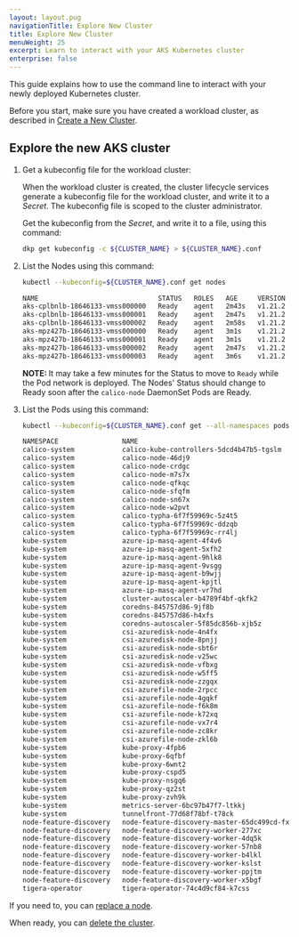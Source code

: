 ```yaml
---
layout: layout.pug
navigationTitle: Explore New Cluster
title: Explore New Cluster
menuWeight: 25
excerpt: Learn to interact with your AKS Kubernetes cluster
enterprise: false
---
```


This guide explains how to use the command line to interact with your newly deployed Kubernetes cluster.

Before you start, make sure you have created a workload cluster, as described in [Create a New Cluster][createnewcluster].

## Explore the new AKS cluster

1.  Get a kubeconfig file for the workload cluster:

    When the workload cluster is created, the cluster lifecycle services generate a kubeconfig file for the workload cluster, and write it to a _Secret_. The kubeconfig file is scoped to the cluster administrator.

    Get the kubeconfig from the _Secret_, and write it to a file, using this command:

    ```bash
    dkp get kubeconfig -c ${CLUSTER_NAME} > ${CLUSTER_NAME}.conf
    ```

1.  List the Nodes using this command:

    ```bash
    kubectl --kubeconfig=${CLUSTER_NAME}.conf get nodes
    ```

    ```sh
    NAME                              STATUS   ROLES   AGE     VERSION
    aks-cplbnlb-18646133-vmss000000   Ready    agent   2m43s   v1.21.2
    aks-cplbnlb-18646133-vmss000001   Ready    agent   2m47s   v1.21.2
    aks-cplbnlb-18646133-vmss000002   Ready    agent   2m58s   v1.21.2
    aks-mpz427b-18646133-vmss000000   Ready    agent   3m1s    v1.21.2
    aks-mpz427b-18646133-vmss000001   Ready    agent   3m1s    v1.21.2
    aks-mpz427b-18646133-vmss000002   Ready    agent   2m47s   v1.21.2
    aks-mpz427b-18646133-vmss000003   Ready    agent   3m6s    v1.21.2
    ```

    <p class="message--note"><strong>NOTE: </strong>It may take a few minutes for the Status to move to <code>Ready</code> while the Pod network is deployed. The Nodes' Status should change to Ready soon after the <code>calico-node</code> DaemonSet Pods are Ready.</p>

1.  List the Pods using this command:

    ```bash
    kubectl --kubeconfig=${CLUSTER_NAME}.conf get --all-namespaces pods
    ```

    ```sh
    NAMESPACE                NAME                                            READY   STATUS     RESTARTS   AGE
    calico-system            calico-kube-controllers-5dcd4b47b5-tgslm        1/1     Running    0          3m58s
    calico-system            calico-node-46dj9                               1/1     Running    0          3m58s
    calico-system            calico-node-crdgc                               1/1     Running    0          3m58s
    calico-system            calico-node-m7s7x                               1/1     Running    0          3m58s
    calico-system            calico-node-qfkqc                               1/1     Running    0          3m57s
    calico-system            calico-node-sfqfm                               1/1     Running    0          3m57s
    calico-system            calico-node-sn67x                               1/1     Running    0          3m53s
    calico-system            calico-node-w2pvt                               1/1     Running    0          3m58s
    calico-system            calico-typha-6f7f59969c-5z4t5                   1/1     Running    0          3m51s
    calico-system            calico-typha-6f7f59969c-ddzqb                   1/1     Running    0          3m58s
    calico-system            calico-typha-6f7f59969c-rr4lj                   1/1     Running    0          3m51s
    kube-system              azure-ip-masq-agent-4f4v6                       1/1     Running    0          4m11s
    kube-system              azure-ip-masq-agent-5xfh2                       1/1     Running    0          4m11s
    kube-system              azure-ip-masq-agent-9hlk8                       1/1     Running    0          4m8s
    kube-system              azure-ip-masq-agent-9vsgg                       1/1     Running    0          4m16s
    kube-system              azure-ip-masq-agent-b9wjj                       1/1     Running    0          3m57s
    kube-system              azure-ip-masq-agent-kpjtl                       1/1     Running    0          3m53s
    kube-system              azure-ip-masq-agent-vr7hd                       1/1     Running    0          3m57s
    kube-system              cluster-autoscaler-b4789f4bf-qkfk2              0/1     Init:0/1   0          3m28s
    kube-system              coredns-845757d86-9jf8b                         1/1     Running    0          5m29s
    kube-system              coredns-845757d86-h4xfs                         1/1     Running    0          4m
    kube-system              coredns-autoscaler-5f85dc856b-xjb5z             1/1     Running    0          5m23s
    kube-system              csi-azuredisk-node-4n4fx                        3/3     Running    0          3m53s
    kube-system              csi-azuredisk-node-8pnjj                        3/3     Running    0          3m57s
    kube-system              csi-azuredisk-node-sbt6r                        3/3     Running    0          3m57s
    kube-system              csi-azuredisk-node-v25wc                        3/3     Running    0          4m16s
    kube-system              csi-azuredisk-node-vfbxg                        3/3     Running    0          4m11s
    kube-system              csi-azuredisk-node-w5ff5                        3/3     Running    0          4m11s
    kube-system              csi-azuredisk-node-zzgqx                        3/3     Running    0          4m8s
    kube-system              csi-azurefile-node-2rpcc                        3/3     Running    0          3m57s
    kube-system              csi-azurefile-node-4gqkf                        3/3     Running    0          4m11s
    kube-system              csi-azurefile-node-f6k8m                        3/3     Running    0          4m16s
    kube-system              csi-azurefile-node-k72xq                        3/3     Running    0          4m8s
    kube-system              csi-azurefile-node-vx7r4                        3/3     Running    0          3m53s
    kube-system              csi-azurefile-node-zc8kr                        3/3     Running    0          4m11s
    kube-system              csi-azurefile-node-zkl6b                        3/3     Running    0          3m57s
    kube-system              kube-proxy-4fpb6                                1/1     Running    0          3m53s
    kube-system              kube-proxy-6qfbf                                1/1     Running    0          4m16s
    kube-system              kube-proxy-6wnt2                                1/1     Running    0          4m8s
    kube-system              kube-proxy-cspd5                                1/1     Running    0          3m57s
    kube-system              kube-proxy-nsgq6                                1/1     Running    0          4m11s
    kube-system              kube-proxy-qz2st                                1/1     Running    0          4m11s
    kube-system              kube-proxy-zvh9k                                1/1     Running    0          3m57s
    kube-system              metrics-server-6bc97b47f7-ltkkj                 1/1     Running    0          5m28s
    kube-system              tunnelfront-77d68f78bf-t78ck                    1/1     Running    0          5m23s
    node-feature-discovery   node-feature-discovery-master-65dc499cd-fxwb5   1/1     Running    0          3m28s
    node-feature-discovery   node-feature-discovery-worker-277xc             1/1     Running    0          3m28s
    node-feature-discovery   node-feature-discovery-worker-4dq5k             1/1     Running    0          3m28s
    node-feature-discovery   node-feature-discovery-worker-57nb8             1/1     Running    0          3m28s
    node-feature-discovery   node-feature-discovery-worker-b4lkl             1/1     Running    0          3m28s
    node-feature-discovery   node-feature-discovery-worker-kslst             1/1     Running    0          3m28s
    node-feature-discovery   node-feature-discovery-worker-ppjtm             1/1     Running    0          3m28s
    node-feature-discovery   node-feature-discovery-worker-x5bgf             1/1     Running    0          3m28s
    tigera-operator          tigera-operator-74c4d9cf84-k7css                1/1     Running    0          5m25s
    ```

If you need to, you can [replace a node][aa-replace-node].

When ready, you can [delete the cluster][aa-delete].

[aa-replace-node]: ../aa-replace-node
[aa-delete]: ../aa-delete
[install_docker]: https://docs.docker.com/get-docker/
[install_clusterawsadm]: https://github.com/kubernetes-sigs/cluster-api-provider-aws/releases
[install_kubectl]: https://kubernetes.io/docs/tasks/tools/#kubectl
[capa]: https://github.com/kubernetes-sigs/cluster-api-provider-aws
[createnewcluster]: ../aa-new
